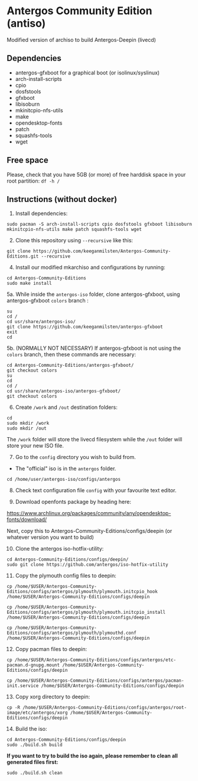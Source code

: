 # Antergos Community Edition (antiso)
Modified version of archiso to build Antergos-Deepin (livecd)

## Dependencies
- antergos-gfxboot for a graphical boot (or isolinux/syslinux)
- arch-install-scripts
- cpio
- dosfstools
- gfxboot
- libisoburn
- mkinitcpio-nfs-utils
- make
- opendesktop-fonts
- patch
- squashfs-tools
- wget

## Free space

Please, check that you have 5GB (or more) of free harddisk space in your root partition:
`df -h /`

## Instructions (without docker) 

1. Install dependencies:
```
sudo pacman -S arch-install-scripts cpio dosfstools gfxboot libisoburn mkinitcpio-nfs-utils make patch squashfs-tools wget
```
2. Clone this repository using `--recursive` like this:
```
git clone https://github.com/keeganmilsten/Antergos-Community-Editions.git --recursive
```

4. Install our modified mkarchiso and configurations by running:
```
cd Antergos-Community-Editions
sudo make install
```

5a. While inside the `antergos-iso` folder, clone antergos-gfxboot, using antergos-gfxboot `colors` branch :
```
su
cd /
cd usr/share/antergos-iso/
git clone https://github.com/keeganmilsten/antergos-gfxboot
exit
cd
```
5b. (NORMALLY NOT NECESSARY) If antergos-gfxboot is not using the `colors` branch, then these commands are necessary:
```
cd Antergos-Community-Editions/antergos-gfxboot/
git checkout colors 
su
cd
cd /
cd usr/share/antergos-iso/antergos-gfxboot/
git checkout colors
```

6. Create `/work` and `/out` destination folders:
```
cd
sudo mkdir /work
sudo mkdir /out
```

The `/work` folder will store the livecd filesystem while the `/out` folder will store your new ISO file.

7. Go to the `config` directory you wish to build from.
- The "official" iso is in the `antergos` folder.
```
cd /home/user/antergos-iso/configs/antergos
```

8. Check text configuration file `config` with your favourite text editor.

9. Download openfonts package by heading here:

https://www.archlinux.org/packages/community/any/opendesktop-fonts/download/ 

Next, copy this to Antergos-Community-Editions/configs/deepin (or whatever version you want to build)

10. Clone the antergos iso-hotfix-utility:
```
cd Antergos-Community-Editions/configs/deepin/
sudo git clone https://github.com/antergos/iso-hotfix-utility
```

11. Copy the plymouth config files to deepin:
```
cp /home/$USER/Antergos-Community-Editions/configs/antergos/plymouth/plymouth.initcpio_hook /home/$USER/Antergos-Community-Editions/configs/deepin

cp /home/$USER/Antergos-Community-Editions/configs/antergos/plymouth/plymouth.initcpio_install /home/$USER/Antergos-Community-Editions/configs/deepin

cp /home/$USER/Antergos-Community-Editions/configs/antergos/plymouth/plymouthd.conf /home/$USER/Antergos-Community-Editions/configs/deepin
```

12. Copy pacman files to deepin:
```
cp /home/$USER/Antergos-Community-Editions/configs/antergos/etc-pacman.d-gnupg.mount /home/$USER/Antergos-Community-Editions/configs/deepin

cp /home/$USER/Antergos-Community-Editions/configs/antergos/pacman-init.service /home/$USER/Antergos-Community-Editions/configs/deepin
```

13. Copy xorg directory to deepin:
```
cp -R /home/$USER/Antergos-Community-Editions/configs/antergos/root-image/etc/antergos/xorg /home/$USER/Antergos-Community-Editions/configs/deepin
```

14. Build the iso:
```
cd Antergos-Community-Editions/configs/deepin
sudo ./build.sh build
```

 **If you want to try to build the iso again, please remember to clean all generated files first:** 
 ```
 sudo ./build.sh clean
 ```
